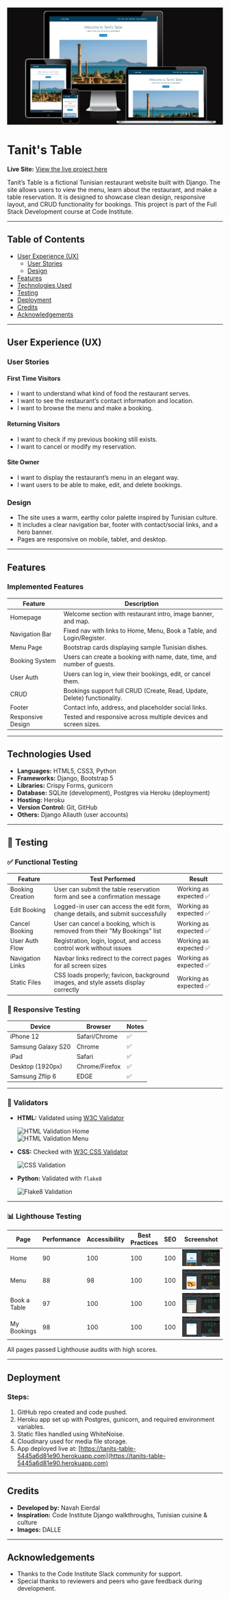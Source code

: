 ![Am I responsive screenshot](documentation/amiresp.png)

# Tanit's Table

**Live Site:** [View the live project here](https://tanits-table-5445a6d81e90.herokuapp.com)

Tanit’s Table is a fictional Tunisian restaurant website built with Django. The site allows users to view the menu, learn about the restaurant, and make a table reservation. It is designed to showcase clean design, responsive layout, and CRUD functionality for bookings. This project is part of the Full Stack Development course at Code Institute.

---

## Table of Contents

- [User Experience (UX)](#user-experience-ux)
  - [User Stories](#user-stories)
  - [Design](#design)
- [Features](#features)
- [Technologies Used](#technologies-used)
- [Testing](#testing)
- [Deployment](#deployment)
- [Credits](#credits)
- [Acknowledgements](#acknowledgements)

---

## User Experience (UX)

### User Stories

#### First Time Visitors
- I want to understand what kind of food the restaurant serves.
- I want to see the restaurant’s contact information and location.
- I want to browse the menu and make a booking.

#### Returning Visitors
- I want to check if my previous booking still exists.
- I want to cancel or modify my reservation.

#### Site Owner
- I want to display the restaurant’s menu in an elegant way.
- I want users to be able to make, edit, and delete bookings.

### Design

- The site uses a warm, earthy color palette inspired by Tunisian culture.
- It includes a clear navigation bar, footer with contact/social links, and a hero banner.
- Pages are responsive on mobile, tablet, and desktop.

---

## Features

### Implemented Features

| Feature           | Description                                                                  |
|------------------|------------------------------------------------------------------------------|
| Homepage          | Welcome section with restaurant intro, image banner, and map.               |
| Navigation Bar    | Fixed nav with links to Home, Menu, Book a Table, and Login/Register.       |
| Menu Page         | Bootstrap cards displaying sample Tunisian dishes.                          |
| Booking System    | Users can create a booking with name, date, time, and number of guests.     |
| User Auth         | Users can log in, view their bookings, edit, or cancel them.                |
| CRUD              | Bookings support full CRUD (Create, Read, Update, Delete) functionality.    |
| Footer            | Contact info, address, and placeholder social links.                        |
| Responsive Design | Tested and responsive across multiple devices and screen sizes.             |

---

## Technologies Used

- **Languages:** HTML5, CSS3, Python
- **Frameworks:** Django, Bootstrap 5
- **Libraries:** Crispy Forms, gunicorn
- **Database:** SQLite (development), Postgres via Heroku (deployment)
- **Hosting:** Heroku
- **Version Control:** Git, GitHub
- **Others:** Django Allauth (user accounts)

---

## 🧪 Testing

### ✅ Functional Testing

| **Feature**         | **Test Performed**                                                                 | **Result**              |
|---------------------|-------------------------------------------------------------------------------------|-------------------------|
| Booking Creation    | User can submit the table reservation form and see a confirmation message          | Working as expected ✅   |
| Edit Booking        | Logged-in user can access the edit form, change details, and submit successfully    | Working as expected ✅   |
| Cancel Booking      | User can cancel a booking, which is removed from their "My Bookings" list           | Working as expected ✅   |
| User Auth Flow      | Registration, login, logout, and access control work without issues                 | Working as expected ✅   |
| Navigation Links    | Navbar links redirect to the correct pages for all screen sizes                     | Working as expected ✅   |
| Static Files        | CSS loads properly; favicon, background images, and style assets display correctly  | Working as expected ✅   |

### 📱 Responsive Testing

| Device              | Browser        | Notes     |
|---------------------|----------------|-----------|
| iPhone 12           | Safari/Chrome  | ✅         |
| Samsung Galaxy S20  | Chrome         | ✅         |
| iPad                | Safari         | ✅         |
| Desktop (1920px)    | Chrome/Firefox | ✅         |
| Samsung Zflip 6     | EDGE           | ✅         |

---

### 🔎 Validators

- **HTML:** Validated using [W3C Validator](https://validator.w3.org/)
  
  ![HTML Validation Home](documentation/validation/home.png)  
  ![HTML Validation Menu](documentation/validation/menu.png)

- **CSS:** Checked with [W3C CSS Validator](https://jigsaw.w3.org/css-validator/)
  
  ![CSS Validation](documentation/validation/css-validation.png)

- **Python:** Validated with `flake8`
  
  ![Flake8 Validation](documentation/validation/flake8.png)

---


### 📊 Lighthouse Testing

| Page           | Performance | Accessibility | Best Practices | SEO  | Screenshot |
|----------------|-------------|----------------|----------------|------|------------|
| Home           | 90          | 100            | 100            | 100  | ![Home](documentation/lighthouse/home.png) |
| Menu           | 88          | 98             | 100            | 100  | ![Menu](documentation/lighthouse/menu.png) |
| Book a Table   | 97          | 100            | 100            | 100  | ![Booking Form](documentation/lighthouse/bookform.png) |
| My Bookings    | 98          | 100            | 100            | 100  | ![My Bookings](documentation/lighthouse/mybookings.png) |

All pages passed Lighthouse audits with high scores.

---

## Deployment

### Steps:

1. GitHub repo created and code pushed.
2. Heroku app set up with Postgres, gunicorn, and required environment variables.
3. Static files handled using WhiteNoise.
4. Cloudinary used for media file storage.
5. App deployed live at: [https://tanits-table-5445a6d81e90.herokuapp.com](https://tanits-table-5445a6d81e90.herokuapp.com)

---

## Credits

- **Developed by:** Navah Eierdal  
- **Inspiration:** Code Institute Django walkthroughs, Tunisian cuisine & culture  
- **Images:** DALLE  

---

## Acknowledgements

- Thanks to the Code Institute Slack community for support.  
- Special thanks to reviewers and peers who gave feedback during development.

